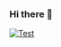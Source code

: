 ### Hi there 👋
[![Test](https://github-readme-stats.vercel.app/api?username=daves1245&count_private=true&show_icons=true&theme=merko)](https://github.com/anuraghazra/github-readme-stats)

<!--
**Daves1245/Daves1245** is a ✨ _special_ ✨ repository because its `README.md` (this file) appears on your GitHub profile.

Here are some ideas to get you started:

- 🔭 I’m currently working on ...
- 🌱 I’m currently learning ...
- 👯 I’m looking to collaborate on ...
- 🤔 I’m looking for help with ...
- 💬 Ask me about ...
- 📫 How to reach me: ...
- 😄 Pronouns: ...
- ⚡ Fun fact: ...
-->
